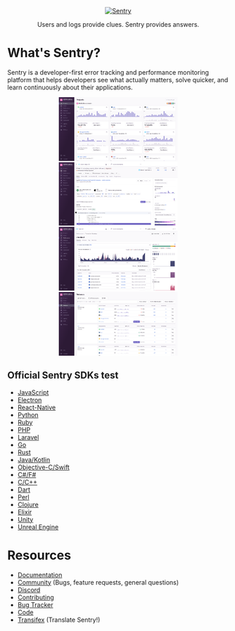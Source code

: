 <p align="center">
  <p align="center">
    <a href="https://sentry.io/?utm_source=github&utm_medium=logo" target="_blank">
      <img src="https://sentry-brand.storage.googleapis.com/sentry-wordmark-dark-280x84.png" alt="Sentry" width="280" height="84">
    </a>
  </p>
  <p align="center">
    Users and logs provide clues. Sentry provides answers.
  </p>
</p>

# What's Sentry?

Sentry is a developer-first error tracking and performance monitoring platform that helps developers see what actually matters, solve quicker, and learn continuously about their applications.



<p align="center">
  <img src="https://github.com/getsentry/sentry/raw/master/.github/screenshots/projects.png" width="270">
  <img src="https://github.com/getsentry/sentry/raw/master/.github/screenshots/issue-details.png" width="270">
  <img src="https://github.com/getsentry/sentry/raw/master/.github/screenshots/transaction-summary.png" width="270">
  <img src="https://github.com/getsentry/sentry/raw/master/.github/screenshots/releases.png" width="270">
</p>

## Official Sentry SDKs test

  - [JavaScript](https://github.com/getsentry/sentry-javascript)
  - [Electron](https://github.com/getsentry/sentry-electron/)
  - [React-Native](https://github.com/getsentry/sentry-react-native)
  - [Python](https://github.com/getsentry/sentry-python)
  - [Ruby](https://github.com/getsentry/sentry-ruby)
  - [PHP](https://github.com/getsentry/sentry-php)
  - [Laravel](https://github.com/getsentry/sentry-laravel)
  - [Go](https://github.com/getsentry/sentry-go)
  - [Rust](https://github.com/getsentry/sentry-rust)
  - [Java/Kotlin](https://github.com/getsentry/sentry-java)
  - [Objective-C/Swift](https://github.com/getsentry/sentry-cocoa)
  - [C\#/F\#](https://github.com/getsentry/sentry-dotnet)
  - [C/C++](https://github.com/getsentry/sentry-native)
  - [Dart](https://github.com/getsentry/sentry-dart)
  - [Perl](https://github.com/getsentry/perl-raven)
  - [Clojure](https://github.com/getsentry/sentry-clj/)
  - [Elixir](https://github.com/getsentry/sentry-elixir)
  - [Unity](https://github.com/getsentry/sentry-unity)
  - [Unreal Engine](https://github.com/getsentry/sentry-unreal)

# Resources

  - [Documentation](https://docs.sentry.io/)
  - [Community](https://forum.sentry.io/) (Bugs, feature requests,
    general questions)
  - [Discord](https://discord.gg/PXa5Apfe7K)
  - [Contributing](https://docs.sentry.io/internal/contributing/)
  - [Bug Tracker](https://github.com/getsentry/sentry/issues)
  - [Code](https://github.com/getsentry/sentry)
  - [Transifex](https://www.transifex.com/getsentry/sentry/) (Translate
    Sentry\!)

